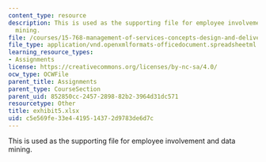 ```yaml
---
content_type: resource
description: This is used as the supporting file for employee involvement and data
  mining.
file: /courses/15-768-management-of-services-concepts-design-and-delivery-fall-2010/c5e569fe33e4419514372d9783de6d7c_exhibit5.xlsx
file_type: application/vnd.openxmlformats-officedocument.spreadsheetml.sheet
learning_resource_types:
- Assignments
license: https://creativecommons.org/licenses/by-nc-sa/4.0/
ocw_type: OCWFile
parent_title: Assignments
parent_type: CourseSection
parent_uid: 852850cc-2457-2898-82b2-3964d31dc571
resourcetype: Other
title: exhibit5.xlsx
uid: c5e569fe-33e4-4195-1437-2d9783de6d7c
---
```

This is used as the supporting file for employee involvement and data mining.